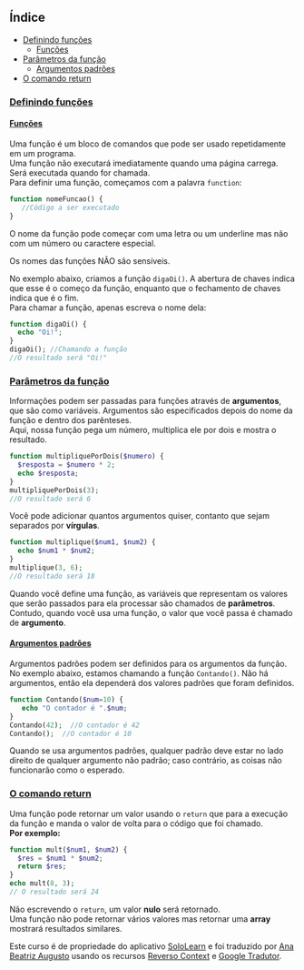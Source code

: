 ## Índice
- [Definindo funções](#definindo-funções)
   - [Funções](#funções)
- [Parâmetros da função](#parâmetros-da-função)
   - [Argumentos padrões](#argumentos-padrões)
- [O comando return](#o-comando-return)

### [Definindo funções](#índice)
#### [Funções](#índice)
Uma função é um bloco de comandos que pode ser usado repetidamente em um programa.<br>Uma função não executará imediatamente quando uma página carrega. Será executada quando for chamada.<br>Para definir uma função, começamos com a palavra `function`:
```php
function nomeFuncao() {    
   //Código a ser executado
}
```
O nome da função pode começar com uma letra ou um underline mas não com um número ou caractere especial.

Os nomes das funções NÃO são sensíveis.

No exemplo abaixo, criamos a função `digaOi()`. A abertura de chaves indica que esse é o começo da função, enquanto que o fechamento de chaves indica que é o fim.<br>Para chamar a função, apenas escreva o nome dela:
```php
function digaOi() {
  echo "Oi!";
}
digaOi(); //Chamando a função
//O resultado será "Oi!"
```

### [Parâmetros da função](#índice)
Informações podem ser passadas para funções através de __argumentos__, que são como variáveis.
Argumentos são especificados depois do nome da função e dentro dos parênteses.<br>Aqui, nossa função pega um número, multiplica ele por dois e mostra o resultado.
```php
function multipliquePorDois($numero) {
  $resposta = $numero * 2;
  echo $resposta;
}
multipliquePorDois(3);
//O resultado será 6
```
Você pode adicionar quantos argumentos quiser, contanto que sejam separados por __vírgulas__.
```php
function multiplique($num1, $num2) {
  echo $num1 * $num2;
}
multiplique(3, 6);
//O resultado será 18
```
Quando você define uma função, as variáveis que representam os valores que serão passados para ela processar são chamados de __parâmetros__. Contudo, quando você usa uma função, o valor que você passa é chamado de __argumento__.

#### [Argumentos padrões](#índice)
Argumentos padrões podem ser definidos para os argumentos da função.<br>No exemplo abaixo, estamos chamando a função `Contando()`. Não há argumentos, então ela dependerá dos valores padrões que foram definidos.
```php
function Contando($num=10) {
   echo "O contador é ".$num;
}
Contando(42);  //O contador é 42
Contando();  //O contador é 10
```
Quando se usa argumentos padrões, qualquer padrão deve estar no lado direito de qualquer argumento não padrão; caso contrário, as coisas não funcionarão como o esperado. 

### [O comando return](#índice)
Uma função pode retornar um valor usando o `return` que para a execução da função e manda o valor de volta para o código que foi chamado.<br>__Por exemplo:__
```php
function mult($num1, $num2) {
  $res = $num1 * $num2;
  return $res;
}
echo mult(8, 3);
// O resultado será 24
```
Não escrevendo o `return`, um valor __nulo__ será retornado.<br>Uma função não pode retornar vários valores mas retornar uma __array__ mostrará resultados similares.

Este curso é de propriedade do aplicativo [SoloLearn](https://www.google.com/url?q=https://play.google.com/store/apps/details?id%3Dcom.sololearn&sa=D&ust=1576783845736000&usg=AFQjCNGtodbaSu06Z4kEDTksKn0tg7eK-w) e foi traduzido por [Ana Beatriz Augusto](https://www.linkedin.com/in/anabeatrizz/) usando os recursos [Reverso Context](https://context.reverso.net/translation/) e [Google Tradutor](https://translate.google.com.br/?hl=pt-BR).
<!--stackedit_data:
eyJoaXN0b3J5IjpbLTExNjAzMDU1OTVdfQ==
-->